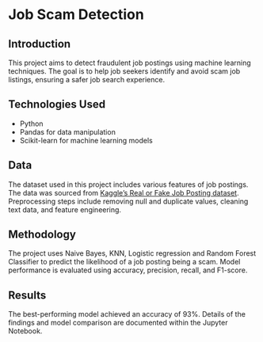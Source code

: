 # Job Scam Detection

## Introduction
This project aims to detect fraudulent job postings using machine learning techniques. The goal is to help job seekers identify and avoid scam job listings, ensuring a safer job search experience.

## Technologies Used
- Python 
- Pandas for data manipulation
- Scikit-learn for machine learning models

## Data
The dataset used in this project includes various features of job postings. The data was sourced from [Kaggle’s Real or Fake Job Posting dataset](https://www.kaggle.com/shivamb/real-or-fake-fake-jobposting-prediction). 
Preprocessing steps include removing null and duplicate values, cleaning text data, and feature engineering.

## Methodology
The project uses Naive Bayes, KNN, Logistic regression and Random Forest Classifier to predict the likelihood of a job posting being a scam. 
Model performance is evaluated using accuracy, precision, recall, and F1-score.

## Results
The best-performing model achieved an accuracy of 93%. Details of the findings and model comparison are documented within the Jupyter Notebook.

